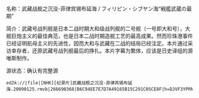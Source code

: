 名称：武藏战舰之沉没-菲律宾锡布延海 / フィリピン・シブヤン海“戦艦武蔵の最期”

简介：武藏号战列舰是日本二战时期大和级战列舰的二号舰（一号即大和号），大舰巨炮主义的最佳典范，也是日本二战时期造舰工艺的最高成果。然而珍珠港事件已经证明航母主义的先进性，因而大和与武藏在二战的结局已经注定。本片通过采访幸存者，还原武藏号战列舰最后的挣扎。本片字幕为繁体，应该是日史译组的源唯斯制作。

源状态：确认有完整源

```
ed2k://|file|[NHK][纪录片]武藏战舰之沉没-菲律宾锡布延海.20090125.rmvb|266690368|B6C94EE7E7D7A49165B15C291C05CE8F|h=DJVF3YPRNO5EYA4VSX52YS7U65OSXKM3|/
```
